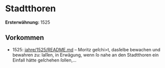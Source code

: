 # Stadtthoren

**Ersterwähnung:** 1525

## Vorkommen
- 1525: [jahre/1525/README.md](../jahre/1525/README.md) – Moritz geſchi>t, dasſelbe bewachen und bewahren zu:
laſſen, in Erwägung, wenn ſo nahe an den Stadtthoren
ein Einfall hätte geſchehen ſollen,...
